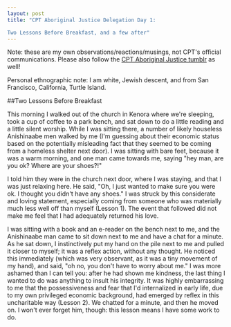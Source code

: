 ```yaml
---
layout: post
title: "CPT Aboriginal Justice Delegation Day 1:  

Two Lessons Before Breakfast, and a few after"
---
```


Note: these are my own observations/reactions/musings, not CPT's official communications. Please also follow the [CPT Aboriginal Justice tumblr](http://www.cpt-ajt.tumblr.com) as well!  

Personal ethnographic note: I am white, Jewish descent, and from San Francisco, California, Turtle Island.

##Two Lessons Before Breakfast

This morning I walked out of the church in Kenora where we're sleeping, took a cup of coffee to a park bench, and sat down to do a little reading and a little silent worship. While I was sitting there, a number of likely houseless Anishinaabe men walked by me (I'm guessing about their economic status based on the potentially misleading fact that they seemed to be coming from a homeless shelter next door). I was sitting with bare feet, because it was a warm morning, and one man came towards me, saying "hey man, are you ok? Where are your shoes?!"

I told him they were in the church next door, where I was staying, and that I was just relaxing here. He said, "Oh, I just wanted to make sure you were ok. I thought you didn't have any shoes." I was struck by this considerate and loving statement, especially coming from someone who was materially much less well off than myself (Lesson 1). The event that followed did not make me feel that I had adequately returned his love.

I was sitting with a book and an e-reader on the bench next to me, and the Anishinaabe man came to sit down next to me and have a chat for a minute. As he sat down, I instinctively put my hand on the pile next to me and pulled it closer to myself; it was a reflex action, without any thought. He noticed this immediately (which was very observant, as it was a tiny movement of my hand), and said, "oh no, you don't have to worry about me." I was more ashamed than I can tell you: after he had shown me kindness, the last thing I wanted to do was anything to insult his integrity. It was highly embarrassing to me that the possessiveness and fear that I'd internalized in early life, due to my own privileged economic background, had emerged by reflex in this uncharitable way (Lesson 2). We chatted for a minute, and then he moved on. I won't ever forget him, though: this lesson means I have some work to do.

<!-- ##Undoing Colonialism

At least 6 hours of today were spent by the team undergoing an "undoing colonialism" training, led by an Anishinaabe person who identifies as Two Spirit in gender. We did a number of exercises to help us become painfully conscious of our own privileges, focussed on those of us that are from a North American white settler heritage. We also became painfully aware of how white settlers, and their power structures, systematically dismantled the Anishinaabe culture in this area.

One exercise had us and our belongings stand in for elements of traditional Anishinaabe culture, different ages, genders, roles in the community. Then, piece by piece, we were pulled apart and alienated from each other and our societal roles, until the culture and community were nearly unrecognisable,  and we were left with feelings of isolation, hopelessness, sadness, frustration, and anger. Among the things that were dismantled were traditional matriarchial aspects of Anishinaabe society (replaced by toxic patriarchial ideas, grafted on from settler expectations of men and women), and the erasure of non-binary gender, [Two Spirit](http://en.wikipedia.org/wiki/Category:Two-Spirit) individuals. According to the little I learned today, these Two Spirit people were celebrated in their gender difference from prehistoric times, and often served a special role of healers, who could relate to multiple genders (and live with and love all of them). (See also the "Culture" section [here](http://en.wikipedia.org/wiki/Ojibwe)).

We learned far too much for me to summarize here, and most of it was emotional rther than intellectual. We leave today with a strong feeling of a richness of the Anishinaabe culture, how welcoming Anishinaabe people here (especially the workshop facilitator) are to our delegation, and a surreal sense of the intense pain that the deliberate and continuing extermination of their culture has caused. At the very least, we hope that the training today has increased the odds that, as we try to do our bit to halt that extermination, we can avoid doing any harm ourselves to the people here.-->